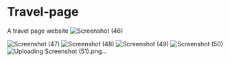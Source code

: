 # Travel-page
A travel page website
![Screenshot (46)](https://github.com/anushka8993/Travel-page/assets/96035858/9b1a77f0-a200-454c-a35a-4bad0af32f96)

![Screenshot (47)](https://github.com/anushka8993/Travel-page/assets/96035858/515d448b-53ac-483d-a980-6f5661d88cc8)
![Screenshot (48)](https://github.com/anushka8993/Travel-page/assets/96035858/37f702a6-28be-4426-92a5-8afef20b5eaa)
![Screenshot (49)](https://github.com/anushka8993/Travel-page/assets/96035858/5503e9ac-56d4-4943-9044-791092bdc815)
![Screenshot (50)](https://github.com/anushka8993/Travel-page/assets/96035858/00ab5a58-f729-426e-b71b-18a7712a49a7)
![Uploading Screenshot (51).png…]()
